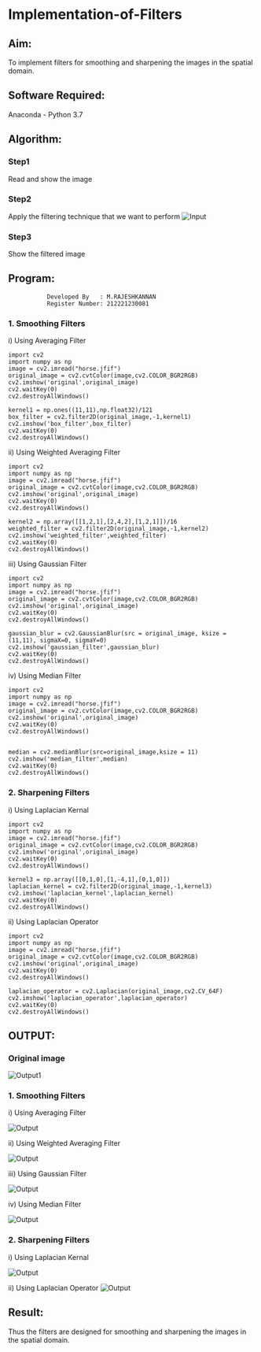# Implementation-of-Filters
## Aim:
To implement filters for smoothing and sharpening the images in the spatial domain.

## Software Required:
Anaconda - Python  3.7

## Algorithm:
### Step1

Read and show the image
### Step2
Apply the filtering technique that we want to perform
![Input](image1.jpg)
### Step3
Show the filtered image


## Program:
               Developed By   : M.RAJESHKANNAN
               Register Number: 212221230081

### 1. Smoothing Filters

i) Using Averaging Filter
```
import cv2
import numpy as np
image = cv2.imread("horse.jfif")
original_image = cv2.cvtColor(image,cv2.COLOR_BGR2RGB)
cv2.imshow('original',original_image)
cv2.waitKey(0)
cv2.destroyAllWindows()

kernel1 = np.ones((11,11),np.float32)/121
box_filter = cv2.filter2D(original_image,-1,kernel1)
cv2.imshow('box_filter',box_filter)
cv2.waitKey(0)
cv2.destroyAllWindows()

```
ii) Using Weighted Averaging Filter
```
import cv2
import numpy as np
image = cv2.imread("horse.jfif")
original_image = cv2.cvtColor(image,cv2.COLOR_BGR2RGB)
cv2.imshow('original',original_image)
cv2.waitKey(0)
cv2.destroyAllWindows()

kernel2 = np.array([[1,2,1],[2,4,2],[1,2,1]])/16
weighted_filter = cv2.filter2D(original_image,-1,kernel2)
cv2.imshow('weighted_filter',weighted_filter)
cv2.waitKey(0)
cv2.destroyAllWindows()

```
iii) Using Gaussian Filter
```
import cv2
import numpy as np
image = cv2.imread("horse.jfif")
original_image = cv2.cvtColor(image,cv2.COLOR_BGR2RGB)
cv2.imshow('original',original_image)
cv2.waitKey(0)
cv2.destroyAllWindows()

gaussian_blur = cv2.GaussianBlur(src = original_image, ksize = (11,11), sigmaX=0, sigmaY=0) 
cv2.imshow('gaussian_filter',gaussian_blur)
cv2.waitKey(0)
cv2.destroyAllWindows()

```

iv) Using Median Filter
```
import cv2
import numpy as np
image = cv2.imread("horse.jfif")
original_image = cv2.cvtColor(image,cv2.COLOR_BGR2RGB)
cv2.imshow('original',original_image)
cv2.waitKey(0)
cv2.destroyAllWindows()


median = cv2.medianBlur(src=original_image,ksize = 11)
cv2.imshow('median_filter',median)
cv2.waitKey(0)
cv2.destroyAllWindows()

```

### 2. Sharpening Filters
i) Using Laplacian Kernal
```
import cv2
import numpy as np
image = cv2.imread("horse.jfif")
original_image = cv2.cvtColor(image,cv2.COLOR_BGR2RGB)
cv2.imshow('original',original_image)
cv2.waitKey(0)
cv2.destroyAllWindows()

kernel3 = np.array([[0,1,0],[1,-4,1],[0,1,0]]) 
laplacian_kernel = cv2.filter2D(original_image,-1,kernel3)
cv2.imshow('laplacian_kernel',laplacian_kernel)
cv2.waitKey(0)
cv2.destroyAllWindows()

```
ii) Using Laplacian Operator
```
import cv2
import numpy as np
image = cv2.imread("horse.jfif")
original_image = cv2.cvtColor(image,cv2.COLOR_BGR2RGB)
cv2.imshow('original',original_image)
cv2.waitKey(0)
cv2.destroyAllWindows()

laplacian_operator = cv2.Laplacian(original_image,cv2.CV_64F)
cv2.imshow('laplacian_operator',laplacian_operator)
cv2.waitKey(0)
cv2.destroyAllWindows()

```

## OUTPUT:
### Original image
![Output1](OP1.png)
### 1. Smoothing Filters

i) Using Averaging Filter

![Output](OP2.png)

ii) Using Weighted Averaging Filter

![Output](OP3.png)

iii) Using Gaussian Filter

![Output](OP4.png)

iv) Using Median Filter

![Output](OP5.png)
</br>
### 2. Sharpening Filters

i) Using Laplacian Kernal

![Output](OP6.png)

ii) Using Laplacian Operator
![Output](OP7.png)

## Result:
Thus the filters are designed for smoothing and sharpening the images in the spatial domain.

